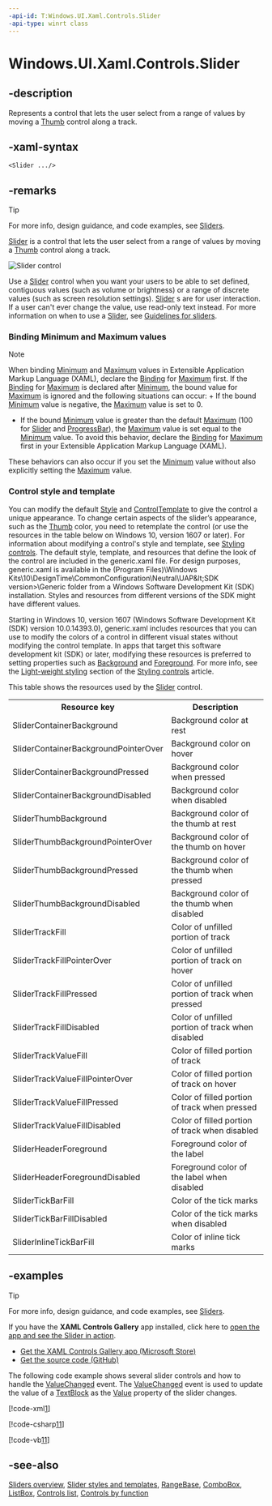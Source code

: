 ```yaml
---
-api-id: T:Windows.UI.Xaml.Controls.Slider
-api-type: winrt class
---
```


<!-- Class syntax.
public class Slider : Windows.UI.Xaml.Controls.Primitives.RangeBase, Windows.UI.Xaml.Controls.ISlider, Windows.UI.Xaml.Controls.ISlider2
-->

# Windows.UI.Xaml.Controls.Slider

## -description
Represents a control that lets the user select from a range of values by moving a [Thumb](../windows.ui.xaml.controls.primitives/thumb.md) control along a track.

## -xaml-syntax
```xaml
<Slider .../>
```


## -remarks

> [!TIP]
> For more info, design guidance, and code examples, see [Sliders](/windows/uwp/design/controls-and-patterns/slider).

[Slider](slider.md) is a control that lets the user select from a range of values by moving a [Thumb](../windows.ui.xaml.controls.primitives/thumb.md) control along a track.

<img alt="Slider control" src="images/controls/Slider.png" />

Use a [Slider](slider.md) control when you want your users to be able to set defined, contiguous values (such as volume or brightness) or a range of discrete values (such as screen resolution settings). [Slider](slider.md) s are for user interaction. If a user can't ever change the value, use read-only text instead. For more information on when to use a [Slider](slider.md), see [Guidelines for sliders](http://msdn.microsoft.com/library/7ec7ea33-be7e-4fd5-b205-b8fa7b729acc).

### Binding Minimum and Maximum values

> [!NOTE]
> When binding [Minimum](../windows.ui.xaml.controls.primitives/rangebase_minimum.md) and [Maximum](../windows.ui.xaml.controls.primitives/rangebase_maximum.md) values in Extensible Application Markup Language (XAML), declare the [Binding](../windows.ui.xaml.data/binding.md) for [Maximum](../windows.ui.xaml.controls.primitives/rangebase_maximum.md) first. If the [Binding](../windows.ui.xaml.data/binding.md) for [Maximum](../windows.ui.xaml.controls.primitives/rangebase_maximum.md) is declared after [Minimum](../windows.ui.xaml.controls.primitives/rangebase_minimum.md), the bound value for [Maximum](../windows.ui.xaml.controls.primitives/rangebase_maximum.md) is ignored and the following situations can occur: + If the bound [Minimum](../windows.ui.xaml.controls.primitives/rangebase_minimum.md) value is negative, the [Maximum](../windows.ui.xaml.controls.primitives/rangebase_maximum.md) value is set to 0.
+ If the bound [Minimum](../windows.ui.xaml.controls.primitives/rangebase_minimum.md) value is greater than the default [Maximum](../windows.ui.xaml.controls.primitives/rangebase_maximum.md) (100 for [Slider](slider.md) and [ProgressBar](progressbar.md)), the [Maximum](../windows.ui.xaml.controls.primitives/rangebase_maximum.md) value is set equal to the [Minimum](../windows.ui.xaml.controls.primitives/rangebase_minimum.md) value.
To avoid this behavior, declare the [Binding](../windows.ui.xaml.data/binding.md) for [Maximum](../windows.ui.xaml.controls.primitives/rangebase_maximum.md) first in your Extensible Application Markup Language (XAML).

These behaviors can also occur if you set the [Minimum](../windows.ui.xaml.controls.primitives/rangebase_minimum.md) value without also explicitly setting the [Maximum](../windows.ui.xaml.controls.primitives/rangebase_maximum.md) value.

### Control style and template

You can modify the default [Style](../windows.ui.xaml/style.md) and [ControlTemplate](controltemplate.md) to give the control a unique appearance. To change certain aspects of the slider’s appearance, such as the [Thumb](../windows.ui.xaml.controls.primitives/thumb.md) color, you need to retemplate the control (or use the resources in the table below on Windows 10, version 1607 or later). For information about modifying a control's style and template, see [Styling controls](https://msdn.microsoft.com/windows/uwp/controls-and-patterns/styling-controls). The default style, template, and resources that define the look of the control are included in the generic.xaml file. For design purposes, generic.xaml is available in the \(Program Files)\Windows Kits\10\DesignTime\CommonConfiguration\Neutral\UAP\&lt;SDK version&gt;\Generic folder from a Windows Software Development Kit (SDK) installation. Styles and resources from different versions of the SDK might have different values.

Starting in Windows 10, version 1607 (Windows Software Development Kit (SDK) version 10.0.14393.0), generic.xaml includes resources that you can use to modify the colors of a control in different visual states without modifying the control template. In apps that target this software development kit (SDK) or later, modifying these resources is preferred to setting properties such as [Background](control_background.md) and [Foreground](control_foreground.md). For more info, see the [Light-weight styling](https://msdn.microsoft.com/windows/uwp/controls-and-patterns/styling-controls) section of the [Styling controls](https://msdn.microsoft.com/windows/uwp/controls-and-patterns/styling-controls) article.

This table shows the resources used by the [Slider](slider.md) control.

<table>
   <tr><th>Resource key</th><th>Description</th></tr>
   <tr><td>SliderContainerBackground</td><td>Background color at rest</td></tr>
   <tr><td>SliderContainerBackgroundPointerOver</td><td>Background color on hover</td></tr>
   <tr><td>SliderContainerBackgroundPressed</td><td>Background color when pressed</td></tr>
   <tr><td>SliderContainerBackgroundDisabled</td><td>Background color when disabled</td></tr>
   <tr><td>SliderThumbBackground</td><td>Background color of the thumb at rest</td></tr>
   <tr><td>SliderThumbBackgroundPointerOver</td><td>Background color of the thumb on hover</td></tr>
   <tr><td>SliderThumbBackgroundPressed</td><td>Background color of the thumb when pressed</td></tr>
   <tr><td>SliderThumbBackgroundDisabled</td><td>Background color of the thumb when disabled</td></tr>
   <tr><td>SliderTrackFill</td><td>Color of unfilled portion of track</td></tr>
   <tr><td>SliderTrackFillPointerOver</td><td>Color of unfilled portion of track on hover</td></tr>
   <tr><td>SliderTrackFillPressed</td><td>Color of unfilled portion of track when pressed</td></tr>
   <tr><td>SliderTrackFillDisabled</td><td>Color of unfilled portion of track when disabled</td></tr>
   <tr><td>SliderTrackValueFill</td><td>Color of filled portion of track</td></tr>
   <tr><td>SliderTrackValueFillPointerOver</td><td>Color of filled portion of track on hover</td></tr>
   <tr><td>SliderTrackValueFillPressed</td><td>Color of filled portion of track when pressed</td></tr>
   <tr><td>SliderTrackValueFillDisabled</td><td>Color of filled portion of track when disabled</td></tr>
   <tr><td>SliderHeaderForeground</td><td>Foreground color of the label</td></tr>
   <tr><td>SliderHeaderForegroundDisabled</td><td>Foreground color of the label when disabled</td></tr>
   <tr><td>SliderTickBarFill</td><td>Color of the tick marks</td></tr>
   <tr><td>SliderTickBarFillDisabled</td><td>Color of the tick marks when disabled</td></tr>
   <tr><td>SliderInlineTickBarFill</td><td>Color of inline tick marks</td></tr>
</table>

## -examples

> [!TIP]
> For more info, design guidance, and code examples, see [Sliders](/windows/uwp/design/controls-and-patterns/slider).
>
> If you have the **XAML Controls Gallery** app installed, click here to [open the app and see the Slider in action](xamlcontrolsgallery:/item/Slider).
> + [Get the XAML Controls Gallery app (Microsoft Store)](https://www.microsoft.com/store/productId/9MSVH128X2ZT)
> + [Get the source code (GitHub)](https://github.com/Microsoft/Xaml-Controls-Gallery)

The following code example shows several slider controls and how to handle the [ValueChanged](../windows.ui.xaml.controls.primitives/rangebase_valuechanged.md) event. The [ValueChanged](../windows.ui.xaml.controls.primitives/rangebase_valuechanged.md) event is used to update the value of a [TextBlock](textblock.md) as the [Value](../windows.ui.xaml.controls.primitives/rangebase_value.md) property of the slider changes.



[!code-xml[1](../windows.ui.xaml.data/code/System.Windows.Controls.Extended.SliderSL/csharp/Page.xaml#Snippet1)]

[!code-csharp[11](../windows.ui.xaml.data/code/System.Windows.Controls.Extended.SliderSL/csharp/Page.xaml.cs#Snippet11)]

[!code-vb[11](../windows.ui.xaml.data/code/System.Windows.Controls.Extended.SliderSL/vbnet/Page.xaml.vb#Snippet11)]

## -see-also
[Sliders overview](https://docs.microsoft.com/windows/uwp/controls-and-patterns/slider), [Slider styles and templates](http://msdn.microsoft.com/library/beef17b1-50bb-49e5-83c3-59645cb36389), [RangeBase](../windows.ui.xaml.controls.primitives/rangebase.md), [ComboBox](combobox.md), [ListBox](listbox.md), [Controls list](http://msdn.microsoft.com/library/11172840-a63d-4f48-9db4-7baca06308ee), [Controls by function](http://msdn.microsoft.com/library/8db4347b-91d6-4659-91f2-80ecf7bbb596)